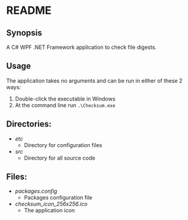 # README

## Synopsis

A C# WPF .NET Framework application to check file digests.

## Usage

The application takes no arguments and can be run in either of these 2 ways:

1. Double-click the executable in Windows
2. At the command line run ```.\Checksum.exe```

## Directories:
- *etc*
  - Directory for configuration files
- *src*
  - Directory for all source code

## Files:
- *packages.config*
  - Packages configuration file
- *checksum_icon_256x256.ico*
  - The application icon